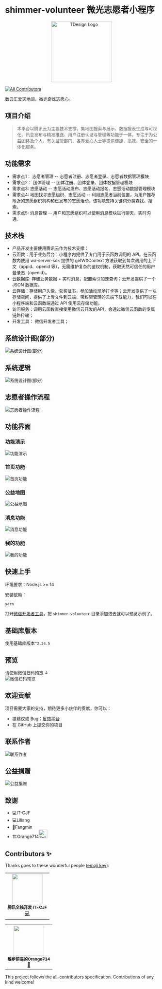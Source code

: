 # shimmer-volunteer 微光志愿者小程序
<p align="center">
    <img alt="TDesign Logo" width="200" src="./assets/images/logo.png">
</p>

<!-- ALL-CONTRIBUTORS-BADGE:START - Do not remove or modify this section -->
[![All Contributors](https://img.shields.io/badge/all_contributors-4-orange.svg?style=flat-square)](#contributors-)
<!-- ALL-CONTRIBUTORS-BADGE:END -->

数云汇爱天地阔，微光奇烁志愿心。

## 项目介绍
> 本平台以腾讯云为主要技术支撑，集地图搜索与展示、数据报表生成与可视化、讯息发布与精准推送、用户注册认证与管理等功能于一体，专注于为公益团体及个人、有关监管部门、各界爱心人士等提供便捷、高效、安全的一体化服务。


## 功能需求
- 需求点1： 志愿者管理 -- 志愿者注册、志愿者登录、志愿者数据管理模块
- 需求点2：  团体管理 -- 团体注册、团体登录、团体数据管理模块
- 需求点3:    志愿活动 -- 志愿活动发布、志愿活动报名、志愿活动数据管理模块
- 需求点4:    地图找寻志愿组织、志愿活动 -- 利用志愿者当前位置，为用户推荐附近的志愿组织机构和已发布的志愿活动。该功能支持关键词分类查找、搜索。
- 需求点5:    消息管理 -- 用户和志愿组织可以使用消息模块进行聊天，实时沟通。

## 技术栈
- 产品开发主要使用腾讯云作为技术支撑：
- 云函数：用于业务后台；小程序内提供了专门用于云函数调用的 API。在云函数内使用 wx-server-sdk 提供的 getWXContext 方法获取到每次调用的上下文（appid、openid 等），无需维护复杂的鉴权机制，获取天然可信任的用户登录态（openid）。
- 云数据库: 存储业务数据 + 实时消息，配置索引加速查询；云开发提供了一个 JSON 数据库。
- 云存储：存储用户头像、获奖证书，参加活动现场打卡等；云开发提供了一块存储空间，提供了上传文件到云端、带权限管理的云端下载能力，我们可以在小程序端和云函数端通过 API 使用云存储功能。
- 访问服务：调用云函数直接使用微信云开发的API，会通过微信云函数的专属链路传输；
- 开发工具： 微信开发者工具；

## 系统设计图(部分)
![系统设计图(部分)](./assets/images/sys_design.png)

## 系统逻辑
![系统设计图(部分)](./assets/images/sys_logic.png)

## 志愿者操作流程
![志愿者操作流程](./assets/images/volunteer_operation_process.png)

## 功能界面

### 功能演示
![功能演示](./assets/images/demo.gif)

### 首页功能
![首页功能](./assets/images/home.png)

### 公益地图
![公益地图](./assets/images/map.png)

### 消息功能
![消息功能](./assets/images/msg.png)

### 我的功能
![我的功能](./assets/images/my.png)


## 快速上手

环境要求：Node.js >= 14

安装依赖：

```bash
yarn
```
打开[微信开发者工具](https://mp.weixin.qq.com/debug/wxadoc/dev/devtools/download.html)，把 `shimmer-volunteer` 目录添加进去就可以预览示例了。

## 基础库版本

使用基础库版本`^2.24.5`

## 预览
请使用微信扫码预览 ↓
<br/>
![微信扫码预览](./assets/images/mini_qrcode.jpg)

## 欢迎贡献
项目需要大家的支持，期待更多小伙伴的贡献，你可以：
- 提建议或 Bug：[反馈平台](https://support.qq.com/products/413347)
- 在 GitHub 上提交你的项目


## 联系作者
![联系作者](./assets/images/contactme.jpg)

## 公益捐赠
![公益捐赠](./assets/images/wechat_pay.jpg)


## 致谢
- 💻IT-CJF 
- 💻Liliang  
- 🎨Fangmin  
- 🏗️Orange714[<img src="https://img.shields.io/github/followers/Orange714?label=follow&style=social" height="28" title="Follow me" />](https://github.com/Orange714) 

## Contributors ✨

Thanks goes to these wonderful people ([emoji key](https://allcontributors.org/docs/en/emoji-key)):

<!-- ALL-CONTRIBUTORS-LIST:START - Do not remove or modify this section -->
<!-- prettier-ignore-start -->
<!-- markdownlint-disable -->
<table>
  <tr>
    <td align="center"><a href="https://blog.csdn.net/caijunfen"><img src="https://avatars.githubusercontent.com/u/18321599?v=4?s=100" width="100px;" alt=""/><br /><sub><b>腾讯全栈开发  IT-CJF</b></sub></a><br /><a href="https://github.com/liyupi/code-nav/commits?author=jwcjf" title="Code">💻</a></td>
   
  </tr>
</table>

<table>
    <tr>
        <td align="center"><a href="https://github.com/Orange714"><img src="https://avatars.githubusercontent.com/u/74440038?v=4?s=100" width="100px;" alt=""/><br /><sub><b>散步前进的Orange714</b></sub></a><br /><a href="https://github.com/liyupi/code-nav/commits?author=Orange714" title="">🍊</a></td>
   
  </tr>
</table>

<!-- markdownlint-restore -->
<!-- prettier-ignore-end -->

<!-- ALL-CONTRIBUTORS-LIST:END -->

This project follows the [all-contributors](https://github.com/all-contributors/all-contributors) specification. Contributions of any kind welcome!
